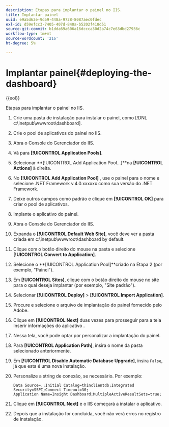 ```yaml
---
description: Etapas para implantar o painel no IIS.
title: Implantar painel
uuid: e9a5d62e-9d59-448a-9728-8087aec0fdec
exl-id: d59efcc3-7405-407d-840a-b5202f418d51
source-git-commit: b1dda69a606a16dccca30d2a74c7e63dbd27936c
workflow-type: tm+mt
source-wordcount: '216'
ht-degree: 5%

---
```


# Implantar painel{#deploying-the-dashboard}

{{eol}}

Etapas para implantar o painel no IIS.

1. Crie uma pasta de instalação para instalar o painel, como [!DNL c:\inetpub\wwwroot\dashboard].
1. Crie o pool de aplicativos do painel no IIS.
1. Abra o Console do Gerenciador do IIS.
1. Vá para **[!UICONTROL Application Pools]**.
1. Selecionar **[!UICONTROL Add Application Pool…]**na **[!UICONTROL Actions]** à direita.
1. No **[!UICONTROL Add Application Pool]** , use o painel para o nome e selecione .NET Framework v.4.0.xxxxxx como sua versão do .NET Framework.
1. Deixe outros campos como padrão e clique em **[!UICONTROL OK]** para criar o pool de aplicativos.
1. Implante o aplicativo do painel.
1. Abra o Console do Gerenciador do IIS.
1. Expanda o **[!UICONTROL Default Web Site]**, você deve ver a pasta criada em c:\inetpub\wwwroot\dashboard by default.
1. Clique com o botão direito do mouse na pasta e selecione **[!UICONTROL Convert to Application]**.
1. Selecione o **[!UICONTROL Application Pool]**criado na Etapa 2 (por exemplo, &quot;Painel&quot;).
1. Em **[!UICONTROL Sites]**, clique com o botão direito do mouse no site para o qual deseja implantar (por exemplo, &quot;Site padrão&quot;).
1. Selecionar **[!UICONTROL Deploy]** > **[!UICONTROL Import Application]**.
1. Procure e selecione o arquivo de implantação do painel fornecido pelo Adobe.
1. Clique em **[!UICONTROL Next]** duas vezes para prosseguir para a tela Inserir informações do aplicativo .
1. Nessa tela, você pode optar por personalizar a implantação do painel.
1. Para **[!UICONTROL Application Path]**, insira o nome da pasta selecionado anteriormente.
1. Em **[!UICONTROL Disable Automatic Database Upgrade]**, insira `False`, já que esta é uma nova instalação.
1. Personalize a string de conexão, se necessário. Por exemplo:

   ```
   Data Source=.;Initial Catalog=thinclientdb;Integrated Security=SSPI;Connect Timeout=30; 
   Application Name=Insight Dashboard;MultipleActiveResultSets=true;
   ```

1. Clique em **[!UICONTROL Next]** e o IIS começará a instalar o aplicativo.
1. Depois que a instalação for concluída, você não verá erros no registro de instalação.
